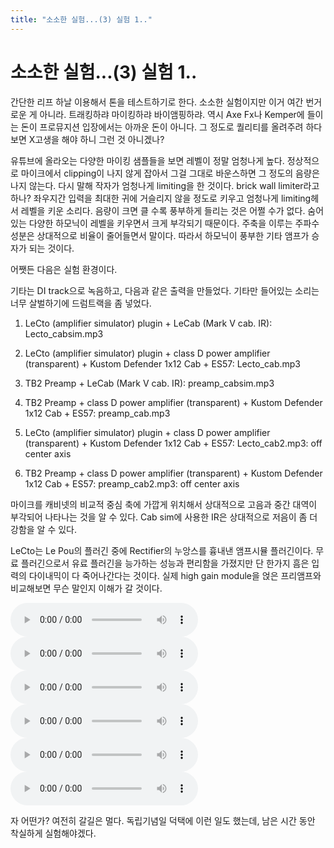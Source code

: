 ```yaml
---
title: "소소한 실험...(3) 실험 1.."
---
```

# 소소한 실험...(3) 실험 1..


간단한 리프 하날 이용해서 톤을 테스트하기로 한다. 소소한 실험이지만 이거 여간 번거로운 게 아니라. 트래킹하랴 마이킹하랴 바이앰핑하랴. 역시 Axe Fx나 Kemper에 들이는 돈이 프로뮤지션 입장에서는 아까운 돈이 아니다. 그 정도로 퀄리티를 올려주려 하다보면 X고생을 해야 하니 그런 것 아니겠나?




유튜브에 올라오는 다양한 마이킹 샘플들을 보면 레벨이 정말 엄청나게 높다. 정상적으로 마이크에서 clipping이 나지 않게 잡아서 그걸 그대로 바운스하면 그 정도의 음량은 나지 않는다. 다시 말해 작자가 엄청나게 limiting을 한 것이다. brick wall limiter라고 하나? 좌우지간 입력을 최대한 귀에 거슬리지 않을 정도로 키우고 엄청나게 limiting헤서 레벨을 키운 소리다. 음량이 크면 클 수록 풍부하게 들리는 것은 어쩔 수가 없다. 숨어있는 다양한 하모닉이 레벨을 키우면서 크게 부각되기 때문이다. 주축을 이루는 주파수 성분은 상대적으로 비율이 줄어들면서 말이다. 따라서 하모닉이 풍부한 기타 앰프가 승자가 되는 것이다.




어쨋든 다음은 실험 환경이다.




기타는 DI track으로 녹음하고, 다음과 같은 출력을 만들었다. 기타만 들어있는 소리는 너무 살벌하기에 드럼트랙을 좀 넣었다. 




1) LeCto (amplifier simulator) plugin + LeCab (Mark V cab. IR): Lecto_cabsim.mp3

2) LeCto (amplifier simulator) plugin + class D power amplifier (transparent) + Kustom Defender 1x12 Cab + ES57: Lecto_cab.mp3

3) TB2 Preamp + LeCab (Mark V cab. IR): preamp_cabsim.mp3

4) TB2 Preamp + class D power amplifier (transparent) + Kustom Defender 1x12 Cab + ES57: preamp_cab.mp3

5) LeCto (amplifier simulator) plugin + class D power amplifier (transparent) + Kustom Defender 1x12 Cab + ES57: Lecto_cab2.mp3: off center axis

6) TB2 Preamp + class D power amplifier (transparent) + Kustom Defender 1x12 Cab + ES57: preamp_cab2.mp3: off center axis




마이크를 캐비넷의 비교적 중심 축에 가깝게 위치해서 상대적으로 고음과 중간 대역이 부각되어 나타나는 것을 알 수 있다. Cab sim에 사용한 IR은 상대적으로 저음이 좀 더 강함을 알 수 있다.




LeCto는 Le Pou의 플러긴 중에 Rectifier의 누앙스를 흉내낸 앰프시뮬 플러긴이다. 무료 플러긴으로서 유료 플러긴을 능가하는 성능과 편리함을 가졌지만 단 한가지 흠은 입력의 다이내믹이 다 죽어나간다는 것이다. 실제 high gain module을 얹은 프리앰프와 비교해보면 무슨 말인지 이해가 갈 것이다.







<audio src="/assets/images/a70e67060ad444f5dc97ef8404380851.mp3" controls preload></audio>
<audio src="/assets/images/0750717a2d0056fec2b5783aa3112e71.mp3" controls preload></audio>
<audio src="/assets/images/40d1c35f79fdeb4a4b7855d89bb34127.mp3" controls preload></audio>
<audio src="/assets/images/2d702ff5a89f4505b3cf7a8fcb9d09a3.mp3" controls preload></audio>
<audio src="/assets/images/3f3705b4a7570025413a04a41ae107fe.mp3" controls preload></audio>
<audio src="/assets/images/fc5a2355a026a942e896130464a6f83a.mp3" controls preload></audio>








자 어떤가? 여전히 갈길은 멀다. 독립기념일 덕택에 이런 일도 했는데, 남은 시간 동안 착실하게 실험해야겠다. 












